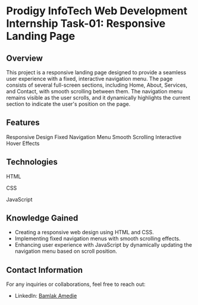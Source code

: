 # Prodigy InfoTech Web Development Internship Task-01: Responsive Landing Page

## Overview
This project is a responsive landing page designed to provide a seamless user experience with a fixed, interactive navigation menu. The page consists of several full-screen sections, including Home, About, Services, and Contact, with smooth scrolling between them. The navigation menu remains visible as the user scrolls, and it dynamically highlights the current section to indicate the user's position on the page.

## Features
Responsive Design
Fixed Navigation Menu
Smooth Scrolling
Interactive Hover Effects

## Technologies
HTML

CSS

JavaScript

## Knowledge Gained
- Creating a responsive web design using HTML and CSS.
- Implementing fixed navigation menus with smooth scrolling effects.
- Enhancing user experience with JavaScript by dynamically updating the navigation menu based on scroll position.

## Contact Information
For any inquiries or collaborations, feel free to reach out:

- LinkedIn: [Bamlak Amedie](https://www.linkedin.com/in/bamlak-amedie/)
